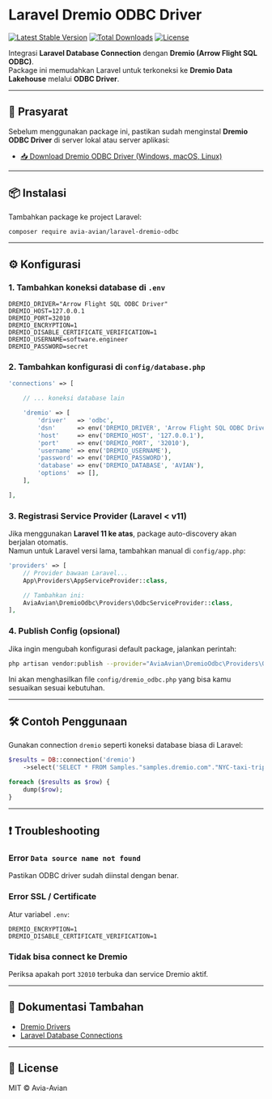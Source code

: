 # Laravel Dremio ODBC Driver

[![Latest Stable Version](https://img.shields.io/packagist/v/avia-avian/laravel-dremio-odbc.svg?style=flat-square)](https://packagist.org/packages/avia-avian/laravel-dremio-odbc)
[![Total Downloads](https://img.shields.io/packagist/dt/avia-avian/laravel-dremio-odbc.svg?style=flat-square)](https://packagist.org/packages/avia-avian/laravel-dremio-odbc)
[![License](https://img.shields.io/github/license/avia-avian/laravel-dremio-odbc?style=flat-square)](LICENSE)

Integrasi **Laravel Database Connection** dengan **Dremio (Arrow Flight SQL ODBC)**.  
Package ini memudahkan Laravel untuk terkoneksi ke **Dremio Data Lakehouse** melalui **ODBC Driver**.

---

## 🚀 Prasyarat

Sebelum menggunakan package ini, pastikan sudah menginstal **Dremio ODBC Driver** di server lokal atau server aplikasi:

- [📥 Download Dremio ODBC Driver (Windows, macOS, Linux)](https://www.dremio.com/drivers/)

---

## 📦 Instalasi

Tambahkan package ke project Laravel:

```bash
composer require avia-avian/laravel-dremio-odbc
```

---

## ⚙️ Konfigurasi

### 1. Tambahkan koneksi database di `.env`

```env
DREMIO_DRIVER="Arrow Flight SQL ODBC Driver"
DREMIO_HOST=127.0.0.1
DREMIO_PORT=32010
DREMIO_ENCRYPTION=1
DREMIO_DISABLE_CERTIFICATE_VERIFICATION=1
DREMIO_USERNAME=software.engineer
DREMIO_PASSWORD=secret
```

### 2. Tambahkan konfigurasi di `config/database.php`

```php
'connections' => [

    // ... koneksi database lain

    'dremio' => [
        'driver'   => 'odbc',
        'dsn'      => env('DREMIO_DRIVER', 'Arrow Flight SQL ODBC Driver'),
        'host'     => env('DREMIO_HOST', '127.0.0.1'),
        'port'     => env('DREMIO_PORT', '32010'),
        'username' => env('DREMIO_USERNAME'),
        'password' => env('DREMIO_PASSWORD'),
        'database' => env('DREMIO_DATABASE', 'AVIAN'),
        'options'  => [],
    ],

],
```

### 3. Registrasi Service Provider (Laravel < v11)

Jika menggunakan **Laravel 11 ke atas**, package auto-discovery akan berjalan otomatis.  
Namun untuk Laravel versi lama, tambahkan manual di `config/app.php`:

```php
'providers' => [
    // Provider bawaan Laravel...
    App\Providers\AppServiceProvider::class,

    // Tambahkan ini:
    AviaAvian\DremioOdbc\Providers\OdbcServiceProvider::class,
],
```

### 4. Publish Config (opsional)

Jika ingin mengubah konfigurasi default package, jalankan perintah:

```bash
php artisan vendor:publish --provider="AviaAvian\DremioOdbc\Providers\OdbcServiceProvider" --tag=config
```

Ini akan menghasilkan file `config/dremio_odbc.php` yang bisa kamu sesuaikan sesuai kebutuhan.

---

## 🛠️ Contoh Penggunaan

Gunakan connection `dremio` seperti koneksi database biasa di Laravel:

```php
$results = DB::connection('dremio')
    ->select('SELECT * FROM Samples."samples.dremio.com"."NYC-taxi-trips" LIMIT 10');

foreach ($results as $row) {
    dump($row);
}
```

---

## ❗ Troubleshooting

### Error `Data source name not found`
Pastikan ODBC driver sudah diinstal dengan benar.

### Error SSL / Certificate
Atur variabel `.env`:
```env
DREMIO_ENCRYPTION=1
DREMIO_DISABLE_CERTIFICATE_VERIFICATION=1
```

### Tidak bisa connect ke Dremio
Periksa apakah port `32010` terbuka dan service Dremio aktif.

---

## 📖 Dokumentasi Tambahan

- [Dremio Drivers](https://www.dremio.com/drivers/)  
- [Laravel Database Connections](https://laravel.com/docs/master/database#configuration)  

---

## 📄 License

MIT © Avia-Avian
